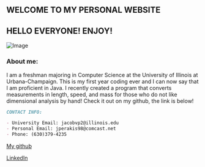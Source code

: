 ## WELCOME TO MY PERSONAL WEBSITE

## HELLO EVERYONE! ENJOY! 

![Image](https://user-images.githubusercontent.com/32140070/33968608-754db27e-e02e-11e7-9b45-8da7f921dc1f.PNG?raw=true)

### About me:


I am a freshman majoring in Computer Science at the University of Illinois at Urbana-Champaign. This is my first year coding ever and I can now say that I am proficient in Java. I recently created a program that converts measurements in length, speed, and mass for those who do not like dimensional analysis by hand! Check it out on my github, the link is below!

```markdown
CONTACT INFO:

- University Email: jacobvp2@illinois.edu
- Personal Email: jperakis98@comcast.net
- Phone: (630)379-4235
```

[My github](https://github.com/jacobvp2)

[LinkedIn](https://www.linkedin.com/in/jacob-perakis-a9a893153/)
